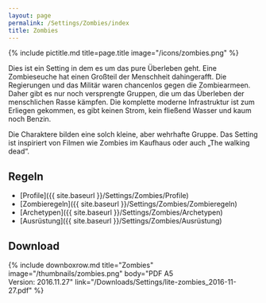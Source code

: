 ```yaml
---
layout: page
permalink: /Settings/Zombies/index
title: Zombies
---
```


{% include pictitle.md title=page.title image="/icons/zombies.png" %}

Dies ist ein Setting in dem es um das pure Überleben geht. Eine Zombieseuche hat einen Großteil der Menschheit dahingerafft. Die Regierungen und das Militär waren chancenlos gegen die Zombiearmeen. Daher gibt es nur noch versprengte Gruppen, die um das Überleben der menschlichen Rasse kämpfen. Die komplette moderne Infrastruktur ist zum Erliegen gekommen, es gibt keinen Strom, kein fließend Wasser und kaum noch Benzin.

Die Charaktere bilden eine solch kleine, aber wehrhafte Gruppe. Das Setting ist inspiriert von Filmen wie Zombies im Kaufhaus oder auch &bdquo;The walking dead&ldquo;.

## Regeln

- [Profile]({{ site.baseurl }}/Settings/Zombies/Profile)
- [Zombieregeln]({{ site.baseurl }}/Settings/Zombies/Zombieregeln)
- [Archetypen]({{ site.baseurl }}/Settings/Zombies/Archetypen)
- [Ausrüstung]({{ site.baseurl }}/Settings/Zombies/Ausrüstung)

## Download

{% include downboxrow.md title="Zombies" image="/thumbnails/zombies.png" body="PDF A5<br/>Version: 2016.11.27" link="/Downloads/Settings/lite-zombies_2016-11-27.pdf" %}
